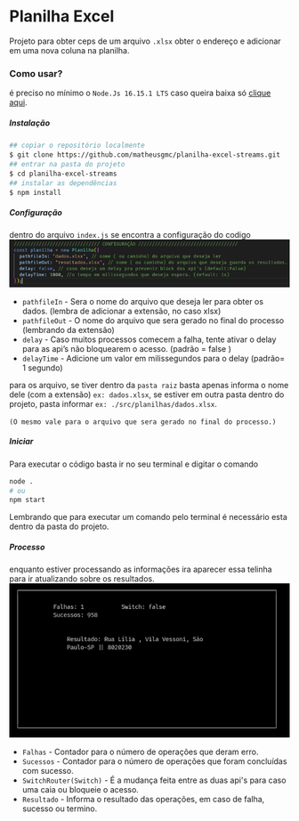 # Planilha Excel

Projeto para obter ceps de um arquivo `.xlsx` obter o endereço e adicionar em uma nova coluna na planilha.


### Como usar?
é preciso no mínimo o `Node.Js 16.15.1 LTS` caso queira baixa só [clique aqui](https://nodejs.org/en/).

##### Instalação
```bash
## copiar o repositório localmente
$ git clone https://github.com/matheusgmc/planilha-excel-streams.git
## entrar na pasta do projeto
$ cd planilha-excel-streams
## instalar as dependências
$ npm install
```

##### Configuração
dentro do arquivo `index.js` se encontra a configuração do codigo
![Config](/.github/config_planilha.png)
- `pathfileIn` - Sera o nome do arquivo que deseja ler para obter os dados. (lembra de adicionar a extensão, no caso xlsx)
- `pathfileOut` - O nome do arquivo que sera gerado no final do processo (lembrando da extensão)
- `delay` - Caso muitos processos comecem a falha, tente ativar o delay para as api’s não bloquearem o acesso. (padrão = false )
- `delayTime` - Adicione um valor em milissegundos para o delay (padrão= 1 segundo)

para os arquivo, se tiver dentro da `pasta raiz` basta apenas informa o nome dele (com a extensão) `ex: dados.xlsx`, se estiver em outra pasta dentro do projeto, pasta informar `ex: ./src/planilhas/dados.xlsx`.

`(O mesmo vale para o arquivo que sera gerado no final do processo.)`

##### Iniciar
Para executar o código basta ir no seu terminal e digitar o comando
```bash
node .
# ou
npm start
```
Lembrando que para executar um comando pelo terminal é necessário esta dentro da pasta do projeto.

##### Processo
enquanto estiver processando as informações ira aparecer essa telinha para ir atualizando sobre os resultados.
![preview](/.github/preview_terminal.png)

- `Falhas` - Contador para o número de operações que deram erro.
- `Sucessos` - Contador para o número de operações que foram concluídas com sucesso.
- `SwitchRouter(Switch)` - É a mudança feita entre as duas api's para caso uma caia ou bloqueie o acesso.
- `Resultado` - Informa o resultado das operações, em caso de falha, sucesso ou termino.

